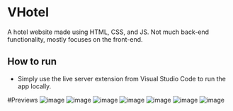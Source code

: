 # VHotel
A hotel website made using HTML, CSS, and JS. Not much back-end functionality, mostly focuses on the front-end.

## How to run
- Simply use the live server extension from Visual Studio Code to run the app locally.

#Previews
![image](https://github.com/wantouw/VHotel/assets/91063309/530cacd1-4700-490c-9d0d-a6cea7f8dc36)
![image](https://github.com/wantouw/VHotel/assets/91063309/3e2ebeae-29ee-4f1a-b47a-7a8c7469b65e)
![image](https://github.com/wantouw/VHotel/assets/91063309/fc2eb10b-9f00-4b4c-9f30-7d2275ca6e6f)
![image](https://github.com/wantouw/VHotel/assets/91063309/78039eed-0663-451c-9e9a-1a92d87b0351)
![image](https://github.com/wantouw/VHotel/assets/91063309/39ab3e3e-157b-4002-9c05-7896c7392da6)
![image](https://github.com/wantouw/VHotel/assets/91063309/25e74903-85ee-4c1d-ab87-ceb07eac5d82)
![image](https://github.com/wantouw/VHotel/assets/91063309/6c5dc903-b3e3-4999-b46d-139effed72ae)

